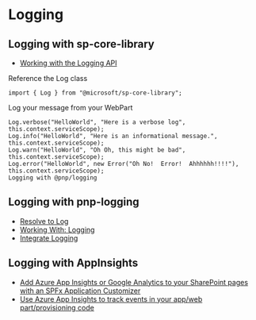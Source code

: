 # Logging

## Logging with sp-core-library

- [Working with the Logging API](https://github.com/SharePoint/sp-dev-docs/wiki/Working-with-the-Logging-API)

Reference the Log class

```tsx
import { Log } from "@microsoft/sp-core-library";
```

Log your message from your WebPart

```tsx
Log.verbose("HelloWorld", "Here is a verbose log", this.context.serviceScope);
Log.info("HelloWorld", "Here is an informational message.", this.context.serviceScope);
Log.warn("HelloWorld", "Oh Oh, this might be bad", this.context.serviceScope);
Log.error("HelloWorld", new Error("Oh No!  Error!  Ahhhhhh!!!!"), this.context.serviceScope);
Logging with @pnp/logging
```

## Logging with pnp-logging

- [Resolve to Log](https://julieturner.net/2018/12/resolve-to-log/)
- [Working With: Logging](https://github.com/SharePoint/PnP-JS-Core/wiki/Working-With:-Logging)
- [Integrate Logging](https://blog.josequinto.com/2017/04/30/how-to-integrate-pnp-js-core-and-sharepoint-framework-logging-systems/#Integrate-Logging)

## Logging with AppInsights

- [Add Azure App Insights or Google Analytics to your SharePoint pages with an SPFx Application Customizer](https://www.sharepointnutsandbolts.com/2017/08/SPFx-App-Insights.html)
- [Use Azure App Insights to track events in your app/web part/provisioning code](https://www.sharepointnutsandbolts.com/2017/09/App-Insights-for-SPFx-and-provisioning.html)
